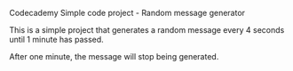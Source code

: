 Codecademy Simple code project - Random message generator

This is a simple project that generates a random message every 4 seconds until 1 minute has passed.

After one minute, the message will stop being generated.
